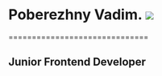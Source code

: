 # Poberezhny Vadim.            ![](https://photos.google.com/album/AF1QipN8hnPec1jkBRjMJbXkKRRCdI6bccDmxi7a_U6R)
==============================
## Junior Frontend Developer

